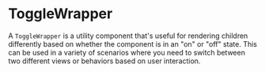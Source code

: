 # ToggleWrapper

A `ToggleWrapper` is a utility component that's useful for rendering children differently based on whether the component is in an "on" or "off" state. This can be used in a variety of scenarios where you need to switch between two different views or behaviors based on user interaction.
